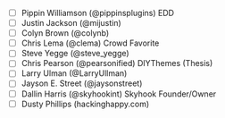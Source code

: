 - [ ] Pippin Williamson (@pippinsplugins) EDD
- [ ] Justin Jackson (@mijustin)
- [ ] Colyn Brown (@colynb)
- [ ] Chris Lema (@clema) Crowd Favorite
- [ ] Steve Yegge (@steve_yegge)
- [ ] Chris Pearson (@pearsonified) DIYThemes (Thesis)
- [ ] Larry Ulman (@LarryUllman)
- [ ] Jayson E. Street (@jaysonstreet)
- [ ] Dallin Harris (@skyhookint) Skyhook Founder/Owner
- [ ] Dusty Phillips (hackinghappy.com)
